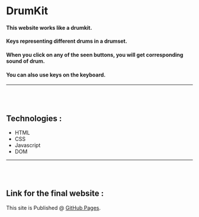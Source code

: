 # DrumKit

#### This website works like a drumkit.
#### Keys representing different drums in a drumset.
#### When you click on any of the seen buttons, you will get corresponding sound of drum. 
#### You can also use keys on the keyboard.
<hr />
<br />
<br />

## Technologies : 
- HTML
- CSS
- Javascript
- DOM


<hr /> 
<br />
<br />
 
 ## Link for the final website : 
This site is Published @ [GitHub Pages](https://mahadevhatti.github.io/DrumKit.github.io/). 
